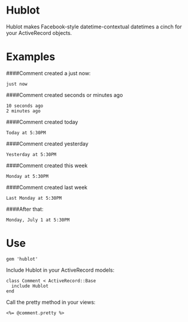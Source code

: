 Hublot
==================================

Hublot makes Facebook-style datetime-contextual datetimes a cinch for your ActiveRecord objects. 

Examples
==================================
####Comment created a just now:

    just now

####Comment created seconds or minutes ago

    10 seconds ago
    2 minutes ago
  
####Comment created today

    Today at 5:30PM
  
####Comment created yesterday

    Yesterday at 5:30PM
  
####Comment created this week

    Monday at 5:30PM
  
####Comment created last week

    Last Monday at 5:30PM
  
####After that:

    Monday, July 1 at 5:30PM
  
Use
=================================

    gem 'hublot'

Include Hublot in your ActiveRecord models:

    class Comment < ActiveRecord::Base
      include Hublot
    end
  
Call the pretty method in your views:

    <%= @comment.pretty %>
